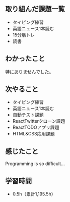 ## 取り組んだ課題一覧
- タイピング練習
- 英語ニュース1本読む
- 15分筋トレ
- 読書
## わかったこと
特にありませんでした。
## 次やること
- タイピング練習
- 英語ニュース1本読む
- 自動テスト課題
- ReactTwitterクローン課題
- ReactTODOアプリ課題
- HTML&CSS応用課題
## 感じたこと
Programming is so difficult...
## 学習時間
- 0.5h（累計1,195.5h）

